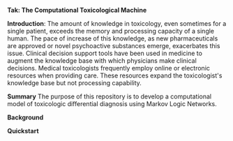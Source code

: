 **Tak: The Computational Toxicological Machine**

**Introduction**: The amount of knowledge in toxicology, even sometimes for a single patient, exceeds the memory and processing capacity of a single human. The pace of increase of this knowledge, as new pharmaceuticals are approved or novel psychoactive substances emerge, exacerbates this issue. Clinical decision support tools have been used in medicine to augment the knowledge base with which physicians make clinical decisions. Medical toxicologists frequently employ online or electronic resources when providing care. These resources expand the toxicologist's knowledge base but not processing capability. 

**Summary** The purpose of this repository is to develop a computational model of toxicologic differential diagnosis using Markov Logic Networks. 

**Background**

**Quickstart** 
